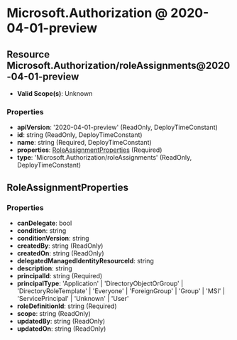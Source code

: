 # Microsoft.Authorization @ 2020-04-01-preview

## Resource Microsoft.Authorization/roleAssignments@2020-04-01-preview
* **Valid Scope(s)**: Unknown
### Properties
* **apiVersion**: '2020-04-01-preview' (ReadOnly, DeployTimeConstant)
* **id**: string (ReadOnly, DeployTimeConstant)
* **name**: string (Required, DeployTimeConstant)
* **properties**: [RoleAssignmentProperties](#roleassignmentproperties) (Required)
* **type**: 'Microsoft.Authorization/roleAssignments' (ReadOnly, DeployTimeConstant)

## RoleAssignmentProperties
### Properties
* **canDelegate**: bool
* **condition**: string
* **conditionVersion**: string
* **createdBy**: string (ReadOnly)
* **createdOn**: string (ReadOnly)
* **delegatedManagedIdentityResourceId**: string
* **description**: string
* **principalId**: string (Required)
* **principalType**: 'Application' | 'DirectoryObjectOrGroup' | 'DirectoryRoleTemplate' | 'Everyone' | 'ForeignGroup' | 'Group' | 'MSI' | 'ServicePrincipal' | 'Unknown' | 'User'
* **roleDefinitionId**: string (Required)
* **scope**: string (ReadOnly)
* **updatedBy**: string (ReadOnly)
* **updatedOn**: string (ReadOnly)

